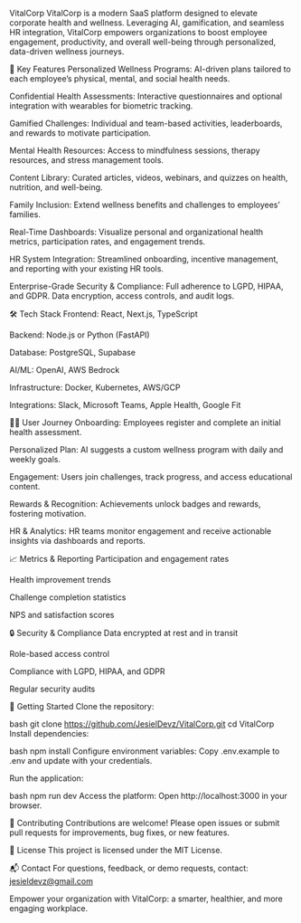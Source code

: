 VitalCorp
VitalCorp is a modern SaaS platform designed to elevate corporate health and wellness. Leveraging AI, gamification, and seamless HR integration, VitalCorp empowers organizations to boost employee engagement, productivity, and overall well-being through personalized, data-driven wellness journeys.

🚀 Key Features
Personalized Wellness Programs:
AI-driven plans tailored to each employee’s physical, mental, and social health needs.

Confidential Health Assessments:
Interactive questionnaires and optional integration with wearables for biometric tracking.

Gamified Challenges:
Individual and team-based activities, leaderboards, and rewards to motivate participation.

Mental Health Resources:
Access to mindfulness sessions, therapy resources, and stress management tools.

Content Library:
Curated articles, videos, webinars, and quizzes on health, nutrition, and well-being.

Family Inclusion:
Extend wellness benefits and challenges to employees’ families.

Real-Time Dashboards:
Visualize personal and organizational health metrics, participation rates, and engagement trends.

HR System Integration:
Streamlined onboarding, incentive management, and reporting with your existing HR tools.

Enterprise-Grade Security & Compliance:
Full adherence to LGPD, HIPAA, and GDPR. Data encryption, access controls, and audit logs.

🛠️ Tech Stack
Frontend: React, Next.js, TypeScript

Backend: Node.js or Python (FastAPI)

Database: PostgreSQL, Supabase

AI/ML: OpenAI, AWS Bedrock

Infrastructure: Docker, Kubernetes, AWS/GCP

Integrations: Slack, Microsoft Teams, Apple Health, Google Fit

🧑‍💼 User Journey
Onboarding:
Employees register and complete an initial health assessment.

Personalized Plan:
AI suggests a custom wellness program with daily and weekly goals.

Engagement:
Users join challenges, track progress, and access educational content.

Rewards & Recognition:
Achievements unlock badges and rewards, fostering motivation.

HR & Analytics:
HR teams monitor engagement and receive actionable insights via dashboards and reports.

📈 Metrics & Reporting
Participation and engagement rates

Health improvement trends

Challenge completion statistics

NPS and satisfaction scores

🔒 Security & Compliance
Data encrypted at rest and in transit

Role-based access control

Compliance with LGPD, HIPAA, and GDPR

Regular security audits

🚩 Getting Started
Clone the repository:

bash
git clone https://github.com/JesielDevz/VitalCorp.git
cd VitalCorp
Install dependencies:

bash
npm install
Configure environment variables:
Copy .env.example to .env and update with your credentials.

Run the application:

bash
npm run dev
Access the platform:
Open http://localhost:3000 in your browser.

🤝 Contributing
Contributions are welcome!
Please open issues or submit pull requests for improvements, bug fixes, or new features.

📄 License
This project is licensed under the MIT License.

📬 Contact
For questions, feedback, or demo requests, contact:
jesieldevz@gmail.com

Empower your organization with VitalCorp: a smarter, healthier, and more engaging workplace.
